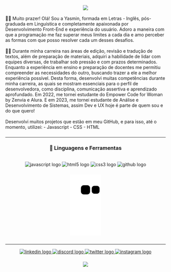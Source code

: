 <div align="center">
<p>
  <img height="300" src="https://user-images.githubusercontent.com/98225965/195967757-d5704a01-f4d7-4bde-910e-89615f273504.png"  />
</p>
</div>
🙋‍♀️ Muito prazer! Olá! Sou a Yasmin, formada em Letras - Inglês, pós-graduada em Linguística e completamente apaixonada por Desenvolvimento Front-End e experiência do usuário. Adoro a maneira com que a programação me faz superar meus limites a cada dia e amo perceber as formas com que posso resolver cada um desses desafios.
<br>
<br>
👩‍💻 Durante minha carreira nas áreas de edição, revisão e tradução de textos, além de preparação de materiais, adquiri a habilidade de lidar com equipes diversas, de trabalhar sob pressão e com prazos determinados. Enquanto a experiência em ensino e preparação de docentes me permitiu compreender as necessidades do outro, buscando trazer a ele a melhor experiência possível. Desta forma, desenvolvi muitas competências durante minha carreira, as quais se mostram essenciais para o perfil de desenvolvedora, como disciplina, comunicação assertiva e aprendizado aprofundado. Em 2022, me tornei estudante do Empower Code for Woman by Zenvia e Alura. E em 2023, me tornei estudante de Análise e Desenvolvimento de Sistemas, assim Dev e UX hoje é parte de quem sou e do que quero!
<br>
<br>
Desenvolvi muitos projetos que estão em meu GitHub, e para isso, até o momento, utilizei:
- Javascript
- CSS
- HTML</p>

###

<hr>
<h3 align="center"> 💼 Linguagens e Ferramentas</h3>
<br>

<div align="center">
  <img src="https://cdn.jsdelivr.net/gh/devicons/devicon/icons/javascript/javascript-original.svg" height="40" width="52" alt="javascript logo"  />
  <img src="https://cdn.jsdelivr.net/gh/devicons/devicon/icons/html5/html5-original.svg" height="40" width="52" alt="html5 logo"  />
  <img src="https://cdn.jsdelivr.net/gh/devicons/devicon/icons/css3/css3-original.svg" height="40" width="52" alt="css3 logo"  />
  <img src="https://cdn.jsdelivr.net/gh/devicons/devicon/icons/github/github-original.svg" height="40" width="52" alt="github logo"  />
</div>

###


<div align="center">
 
  ![snake gif](https://github.com/yasmindematos/yasmindematos/blob/output/github-contribution-grid-snake.svg)
  
</div>

###
<hr>
<div align="center">
  <a href="https://www.linkedin.com/in/yasmindematos/" target="_blank">
    <img src="https://raw.githubusercontent.com/maurodesouza/profile-readme-generator/master/src/assets/icons/social/linkedin/default.svg" width="52" height="40" alt="linkedin logo"  />
  </a>
  <a href="ApenasYaz#8259" target="_blank">
    <img src="https://raw.githubusercontent.com/maurodesouza/profile-readme-generator/master/src/assets/icons/social/discord/default.svg" width="52" height="40" alt="discord logo"  />
  </a>
  <a href="https://twitter.com/souayazmin" target="_blank">
    <img src="https://raw.githubusercontent.com/maurodesouza/profile-readme-generator/master/src/assets/icons/social/twitter/default.svg" width="52" height="40" alt="twitter logo"  />
  </a>
  <a href="https://instagram.com/souayazmin" target="_blank">
    <img src="https://raw.githubusercontent.com/maurodesouza/profile-readme-generator/master/src/assets/icons/social/instagram/default.svg" width="52" height="40" alt="instagram logo"  />
  </a>
</div>

###

<div align="center">
  <img src="https://profile-counter.glitch.me/yasmindematos/count.svg?"  />
</div>

###
